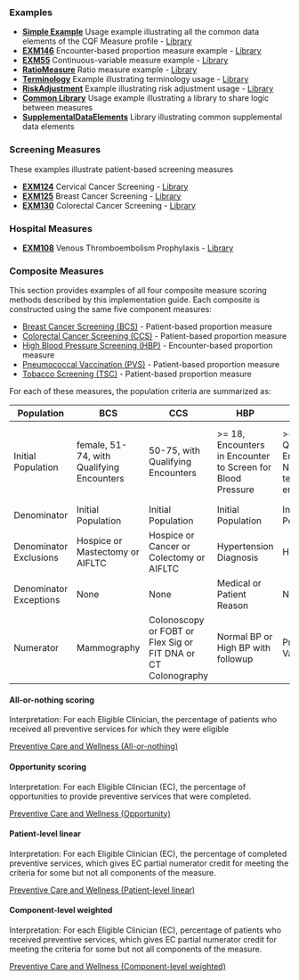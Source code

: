 

### Examples

* [**Simple Example**](Measure-measure-exm.html) Usage example illustrating all the common data elements of the CQF Measure profile - [Library](Library-EXMLogic.html)
* [**EXM146**](Measure-measure-exm146-FHIR.html) Encounter-based proportion measure example - [Library](Library-EXM146.html)
* [**EXM55**](Measure-measure-exm55-FHIR.html) Continuous-variable measure example - [Library](Library-EXM55.html)
* [**RatioMeasure**](Measure-measure-ratio-exm.html) Ratio measure example - [Library](Library-EXMRatio.html)
* [**Terminology**](Measure-measure-terminology-FHIR.html) Example illustrating terminology usage - [Library](Library-Terminology.html)
* [**RiskAdjustment**](Measure-measure-risk-adjustment-FHIR2.html) Example illustrating risk adjustment usage - [Library](Library-risk-adjustment-FHIR2.html)
* [**Common Library**](Library-Common.html) Usage example illustrating a library to share logic between measures
* [**SupplementalDataElements**](Library-SupplementalDataElements.html) Library illustrating common supplemental data elements

### Screening Measures

These examples illustrate patient-based screening measures

* [**EXM124**](Measure-measure-exm124-FHIR.html) Cervical Cancer Screening - [Library](Library-EXM124.html)
* [**EXM125**](Measure-measure-exm125-FHIR.html) Breast Cancer Screening - [Library](Library-EXM125.html)
* [**EXM130**](Measure-measure-exm130-FHIR.html) Colorectal Cancer Screening - [Library](Library-EXM130.html)

### Hospital Measures

* [**EXM108**](Measure-measure-vte-1-FHIR.html) Venous Thromboembolism Prophylaxis - [Library](Library-EXM108.html)

### Composite Measures
<div class='new-content' markdown='1'>
This section provides examples of all four composite measure scoring methods described by this implementation guide. Each composite is constructed using the same five component measures:

* [Breast Cancer Screening (BCS)](Measure-BCSComponent.html) - Patient-based proportion measure
* [Colorectal Cancer Screening (CCS)](Measure-CCSComponent.html) - Patient-based proportion measure
* [High Blood Pressure Screening (HBP)](Measure-HBPComponent.html) - Encounter-based proportion measure
* [Pneumococcal Vaccination (PVS)](Measure-PVSComponent.html) - Patient-based proportion measure
* [Tobacco Screening (TSC)](Measure-TSCComponent.html) - Patient-based proportion measure

For each of these measures, the population criteria are summarized as:

|Population | BCS | CCS | HBP | PVS | TSC |
|-----------|-----|-----|-----|-----|-----|
|Initial Population |female, 51-74, with Qualifying Encounters |50-75, with Qualifying Encounters |>= 18, Encounters in Encounter to Screen for Blood Pressure |>= 65, with Qualifying Encounters or Nursing/Long-term Facility encounters |>= 18 with Qualifying Encounters or Other/Counseling encounters or 2 or more Office visits |
|Denominator |Initial Population |Initial Population |Initial Population |Initial Population |Initial Population |
|Denominator Exclusions |Hospice or Mastectomy or AIFLTC |Hospice or Cancer or Colectomy or AIFLTC |Hypertension Diagnosis |Hospice |None
|Denominator Exceptions |None |None |Medical or Patient Reason |None |Medical Reason or Limited Life Expectancy |
|Numerator |Mammography |Colonoscopy or FOBT or Flex Sig or FIT DNA or CT Colonography |Normal BP or High BP with followup |Pneumococcal Vaccine |Screened for Tobacco Use |

#### All-or-nothing scoring

Interpretation: For each Eligible Clinician, the percentage of patients who received
all preventive services for which they were eligible

[Preventive Care and Wellness (All-or-nothing)](Measure-PreventiveCareandWellnessAllOrNothingComposite.html)

#### Opportunity scoring

Interpretation: For each Eligible Clinician (EC), the percentage of opportunities to provide preventive services that were completed.

[Preventive Care and Wellness (Opportunity)](Measure-PreventiveCareandWellnessOpportunityComposite.html)

#### Patient-level linear

Interpretation: For each Eligible Clinician (EC), the percentage of completed preventive services, which gives EC partial numerator credit for meeting the criteria for some but not all components of the measure.

[Preventive Care and Wellness (Patient-level linear)](Measure-PreventiveCareandWellnessPatientLevelLinearComposite.html)

#### Component-level weighted

Interpretation: For each Eligible Clinician (EC), percentage of patients who received preventive services, which gives EC partial numerator credit for meeting the criteria for some but not all components of the measure.

[Preventive Care and Wellness (Component-level weighted)](Measure-PreventiveCareandWellnessWeightedComposite.html)
</div>
